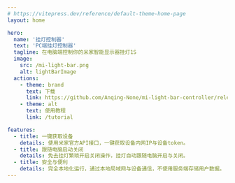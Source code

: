 ```yaml
---
# https://vitepress.dev/reference/default-theme-home-page
layout: home

hero:
  name: '挂灯控制器'
  text: 'PC端挂灯控制器'
  tagline: 在电脑端控制你的米家智能显示器挂灯1S
  image:
    src: /mi-light-bar.png
    alt: lightBarImage
  actions:
    - theme: brand
      text: 下载
      link: https://github.com/Anqing-None/mi-light-bar-controller/releases
    - theme: alt
      text: 使用教程
      link: /tutorial

features:
  - title: 一键获取设备
    details: 使用米家官方API接口，一键获取设备内网IP与设备token。
  - title: 跟随电脑启动关闭
    details: 免去挂灯繁琐开启关闭操作，挂灯自动跟随电脑开启与关闭。
  - title: 安全与便利
    details: 完全本地化运行，通过本地局域网与设备通信，不使用服务端存储用户数据。
---
```


